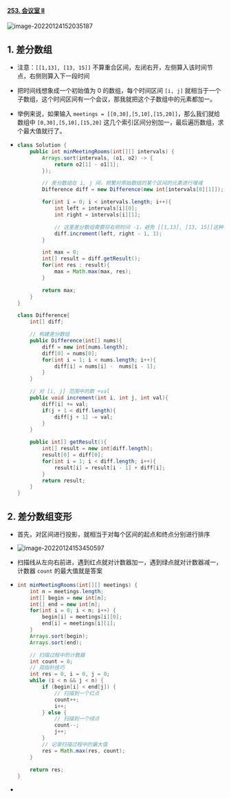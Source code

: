 #### [253. 会议室 II](https://leetcode-cn.com/problems/meeting-rooms-ii/)

![image-20220124152035187](https://raw.githubusercontent.com/TWDH/Leetcode-From-Zero/pictures/img/image-20220124152035187.png)

## 1. 差分数组

- 注意：`[[1,13], [13, 15]]` 不算重合区间，左闭右开，左侧算入该时间节点，右侧则算入下一段时间

- 把时间线想象成一个初始值为 0 的数组，每个时间区间 `[i, j]` 就相当于一个子数组，这个时间区间有一个会议，那我就把这个子数组中的元素都加一。

- 举例来说，如果输入 `meetings = [[0,30],[5,10],[15,20]]`，那么我们就给数组中 `[0,30],[5,10],[15,20]` 这几个索引区间分别加一，最后遍历数组，求个最大值就行了。

- ```java
  class Solution {
      public int minMeetingRooms(int[][] intervals) {
          Arrays.sort(intervals, (o1, o2) -> {
              return o2[1] - o1[1];
          });
  
          // 差分数组在 i, j 间，频繁对原始数组的某个区间的元素进行增减
          Difference diff = new Difference(new int[intervals[0][1]]);
  
          for(int i = 0; i < intervals.length; i++){
              int left = intervals[i][0];
              int right = intervals[i][1];
  
              // 这里差分数组需要将右侧时间 -1，避免 [[1,13], [13, 15]]这种情况
              diff.increment(left, right - 1, 1);
          }
  
          int max = 0;
          int[] result = diff.getResult();
          for(int res : result){
              max = Math.max(max, res);
          }
  
          return max;
      }
  }
  
  class Difference{
      int[] diff;
  
      // 构建差分数组
      public Difference(int[] nums){
          diff = new int[nums.length];
          diff[0] = nums[0];
          for(int i = 1; i < nums.length; i++){
              diff[i] = nums[i] -  nums[i - 1];
          }
      }
  
      // 对 [i, j] 范围中的数 +val
      public void increment(int i, int j, int val){
          diff[i] += val;
          if(j + 1 < diff.length){
              diff[j + 1] -= val;
          }
      }
  
      public int[] getResult(){
          int[] result = new int[diff.length];
          result[0] = diff[0];
          for(int i = 1; i < diff.length; i++){
              result[i] = result[i - 1] + diff[i];
          }
          return result;
      }
  }
  ```

## 2. 差分数组变形

- 首先，对区间进行投影，就相当于对每个区间的起点和终点分别进行排序

- ![image-20220124153450597](https://raw.githubusercontent.com/TWDH/Leetcode-From-Zero/pictures/img/image-20220124153450597.png)

- 扫描线从左向右前进，遇到红点就对计数器加一，遇到绿点就对计数器减一，计数器 `count` 的最大值就是答案

- ```java
  int minMeetingRooms(int[][] meetings) {
      int n = meetings.length;
      int[] begin = new int[n];
      int[] end = new int[n];
      for(int i = 0; i < n; i++) {
          begin[i] = meetings[i][0];
          end[i] = meetings[i][1];
      }
      Arrays.sort(begin);
      Arrays.sort(end);
  
      // 扫描过程中的计数器
      int count = 0;
      // 双指针技巧
      int res = 0, i = 0, j = 0;
      while (i < n && j < n) {
          if (begin[i] < end[j]) {
              // 扫描到一个红点
              count++;
              i++;
          } else {
              // 扫描到一个绿点
              count--;
              j++;
          }
          // 记录扫描过程中的最大值
          res = Math.max(res, count);
      }
      
      return res;
  }
  ```

- 